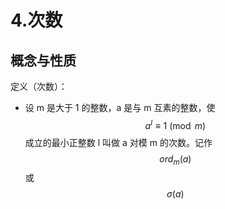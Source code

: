 # 4.次数

## 概念与性质

定义（次数）：

* 设 m 是大于 1 的整数，a 是与 m 互素的整数，使 $$a^l \equiv 1 \pmod{m}$$ 成立的最小正整数 l 叫做 a 对模 m 的次数。记作 $$ord_m(a)$$ 或 $$\sigma(a)$$
